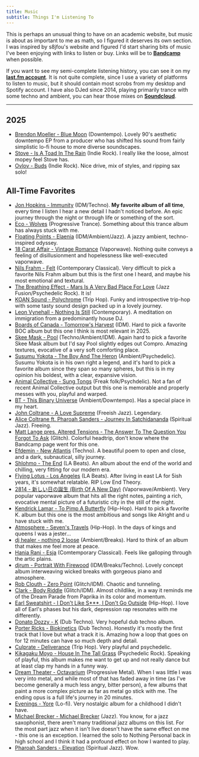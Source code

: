 ```yaml
---
title: Music
subtitle: Things I'm Listening To
---
```


This is perhaps an unusual thing to have on an academic website, but music is about as important to me as math, so I figured it deserves its own section. I was inspired by s8jfou's website and figured I'd start sharing bits of music I've been enjoying with links to listen or buy. Links will be to **[Bandcamp](https://www.bandcamp.com)** when possible. 

If you want to see my semi-complete listening history, you can see it on my **[last.fm account](https://www.last.fm/user/Redrot)**. It is not quite complete, since I use a variety of platforms to listen to music, but it should contain most scrobs from my desktop and Spotify account. I have also DJed since 2014, playing primarily trance with some techno and ambient, you can hear those mixes on **[Soundcloud](https://soundcloud.com/sammymmm)**.

---

## 2025

- [Brendon Moeller - Blue Moon](https://brendonmoellerechologistbeatpharmacy.bandcamp.com/album/blue-moon) (Downtempo). Lovely 90's aesthetic downtempo EP from a producer who has shifted his sound from fairly simplistic lo-fi house to more diverse soundscapes.
- [Stove - Is A Toad In The Rain](https://explodinginsoundrecords.bandcamp.com/album/is-a-toad-in-the-rain) (Indie Rock). I really like the loose, almost mopey feel Stove has.
- [Ovlov - Buds](https://ovlov.bandcamp.com/album/buds-2) (Indie Rock). Nice drive, mix of styles, and ripping sax solo! 

## All-Time Favorites

- [Jon Hopkins - Immunity](https://jonhopkins.bandcamp.com/album/immunity-2) (IDM/Techno). **My favorite album of all time**, every time I listen I hear a new detail I hadn't noticed before. An epic journey through the night or through life or something of the sort.
- [Eco - Wolves](https://blackholerecordings.bandcamp.com/album/wolves) (Progressive Trance). Something about this trance album has always stuck with me.
- [Floating Points - Elaenia](https://floatingpoints.bandcamp.com/album/elaenia) (IDM/Ambient/Jazz). A jazzy ambient, techno-inspired odyssey.
- [18 Carat Affair - Vintage Romance](https://18carataffair.bandcamp.com/album/vintage-romance) (Vaporwave). Nothing quite conveys a feeling of disillusionment and hopelessness like well-executed vaporwave.
- [Nils Frahm - Felt](https://nilsfrahm.bandcamp.com/album/felt) (Contemporary Classical). Very difficult to pick a favorite Nils Frahm album but this is the first one I heard, and maybe his most emotional and textural.
- [The Breathing Effect - Mars Is A Very Bad Place For Love](https://thebreathingeffect.bandcamp.com/album/mars-is-a-very-bad-place-for-love) (Jazz Fusion/Psychedelic Rock). It is!
- [KOAN Sound - Polychrome](https://koansound.bandcamp.com/album/polychrome) (Trip Hop). Funky and introspective trip-hop with some tasty sound design packed up in a lovely journey.
- [Leon Vynehall - Nothing Is Still](https://leonvynehall.bandcamp.com/album/nothing-is-still) (Contemporary). A meditation on immigration from a predominantly house DJ.
- [Boards of Canada - Tomorrow's Harvest](https://boardsofcanada.bandcamp.com/album/tomorrows-harvest) (IDM). Hard to pick a favorite BOC album but this one I think is most relevant in 2025.
- [Skee Mask - Pool](https://iliantape.bandcamp.com/album/itlp09-pool) (Techno/Ambient/IDM). Again hard to pick a favorite Skee Mask album but I'd say Pool slightly edges out Compro. Amazing textures, evocative of a very soft comforting place.
- [Susumu Yokota - The Boy And The Heron](https://susumuyokota.bandcamp.com/album/the-boy-and-the-tree) (Ambient/Psychedelic). Susumu Yokota is in his own right a legend, and it's hard to pick a favorite album since they span so many spheres, but this is in my opinion his boldest, with a clear, expansive vision.
- [Animal Collective - Sung Tongs](https://anmlcollectve.bandcamp.com/album/sung-tongs) (Freak folk/Psychdelic). Not a fan of recent Animal Collective output but this one is memorable and properly messes with you, playful and warped.
- [BT - This Binary Universe](https://songsofbt.bandcamp.com/album/this-binary-universe-remastered) (Ambient/Downtempo). Has a special place in my heart.
- [John Coltrane - A Love Supreme](https://www.discogs.com/master/32287-John-Coltrane-A-Love-Supreme) (Freeish Jazz). Legendary.
- [Alice Coltrane ft. Pharoah Sanders - Journey In Satchidananda](https://www.discogs.com/master/59538-Alice-Coltrane-Featuring-Pharoah-Sanders-Journey-In-Satchidananda) (Spiritual Jazz). Freeing.
- [Matt Lange pres. Altered Tensions - The Answer To The Question You Forgot To Ask](https://www.discogs.com/release/1732748-Altered-Tensions-The-Answer-To-The-Question-You-Forgot-To-Ask) (Glitch). Colorful headtrip, don't know where the Bandcamp page went for this one.
- [Efdemin - New Atlantis](https://ostgut.bandcamp.com/album/new-atlantis) (Techno). A beautiful poem to open and close, and a dark, subnautical, silly journey.
- [Shlohmo - The End](https://shlohmo.bandcamp.com/album/the-end) (LA Beats). An album about the end of the world and chilling, very fitting for our modern era.
- [Flying Lotus - Los Angeles](https://flyinglotus.bandcamp.com/album/los-angeles) (LA Beats). After living in east LA for 5ish years, it's somewhat relatable. RIP Low End Theory.
- [2814 - 新しい日の誕生 (Birth Of A New Day)](https://dreamcatalogue.bandcamp.com/album/--18) (Vaporwave/Ambient). Very popular vaporwave album that hits all the right notes, painting a rich, evocative mental picture of a futuristic city in the still of the night.
- [Kendrick Lamar - To Pimp A Butterfly](https://www.discogs.com/master/810214-Kendrick-Lamar-To-Pimp-A-Butterfly) (Hip-Hop). Hard to pick a favorite K. album but this one is the most ambitious and songs like Alright and u have stuck with me.
- [Atmosphere - Seven's Travels](https://www.discogs.com/master/42085-Atmosphere-Sevens-Travels) (Hip-Hop). In the days of kings and queens I was a jester...
- [dj healer - nothing 2 loose](https://www.discogs.com/release/11849140-DJ-Healer-Nothing-2-Loose) (Ambient/Breaks). Hard to think of an album that makes me feel more at peace.
- [Hania Rani - Esja](https://haniarani.bandcamp.com/album/esja) (Comtemporary Classical). Feels like galloping through the artic plains.
- [djrum - Portrait With Firewood](https://djrum.bandcamp.com/album/portrait-with-firewood) (IDM/Breaks/Techno). Lovely concept album interweaving wicked breaks with gorgeous piano and atmosphere.
- [Rob Clouth - Zero Point](https://robclouth.bandcamp.com/album/zero-point) (Glitch/IDM). Chaotic and tunneling.
- [Clark - Body Riddle](https://clark.bandcamp.com/album/body-riddle-remastered) (Glitch/IDM). Almost childlike, in a way it reminds me of the Dream Parade from Paprika in its color and momentum.
- [Earl Sweatshirt - I Don't Like S***, I Don't Go Outside](https://www.discogs.com/master/821355-Earl-Sweatshirt-I-Dont-Like-Shit-I-Dont-Go-Outside-An-Album-By-Earl-Sweatshirt) (Hip-Hop). I love all of Earl's phases but his dark, depression rap resonates with me differently.
- [Donato Dozzy - K](https://www.discogs.com/release/2493983-Donato-Dozzy-K) (Dub Techno). Very hopeful dub techno album.
- [Porter Ricks - Biokinetics](https://forceincmilleplateaux.bandcamp.com/album/biokinetics) (Dub Techno). Honestly it's mostly the first track that I love but what a track it is. Amazing how a loop that goes on for 12 minutes can have so much depth and detail.
- [Culprate - Deliverance](https://culprate.bandcamp.com/album/deliverance) (Trip Hop). Very playful and psychedelic.
- [Kikagaku Moyo - House In The Tall Grass](https://kikagakumoyoggb.bandcamp.com/album/house-in-the-tall-grass) (Psychedelic Rock). Speaking of playful, this album makes me want to get up and not really dance but at least clap my hands in a funny way.
- [Dream Theater - Octavarium](https://dreamtheater.net/discography/octavarium/) (Progressive Metal). When I was little I was very into metal, and while most of that has faded away in time (as I've become generally a much less angry, bitter person), a few albums that paint a more complex picture as far as metal go stick with me. The ending opus is a full life's journey in 20 minutes.
- [Evenings - Yore](https://evenings.bandcamp.com/album/yore-2) (Lo-fi). Very nostalgic album for a childhood I didn't have.
- [Michael Brecker - Michael Brecker](https://www.discogs.com/release/2236405-Michael-Brecker-Michael-Brecker) (Jazz). You know, for a jazz saxophonist, there aren't many traditional jazz albums on this list. For the most part jazz when it isn't live doesn't have the same effect on me - this one is an exception. I learned the solo to Nothing Personal back in high school and I think it had a profound effect on how I wanted to play.
- [Pharoah Sanders - Elevation](https://www.discogs.com/master/54142-Pharoah-Sanders-Elevation) (Spiritual Jazz). Wow.
